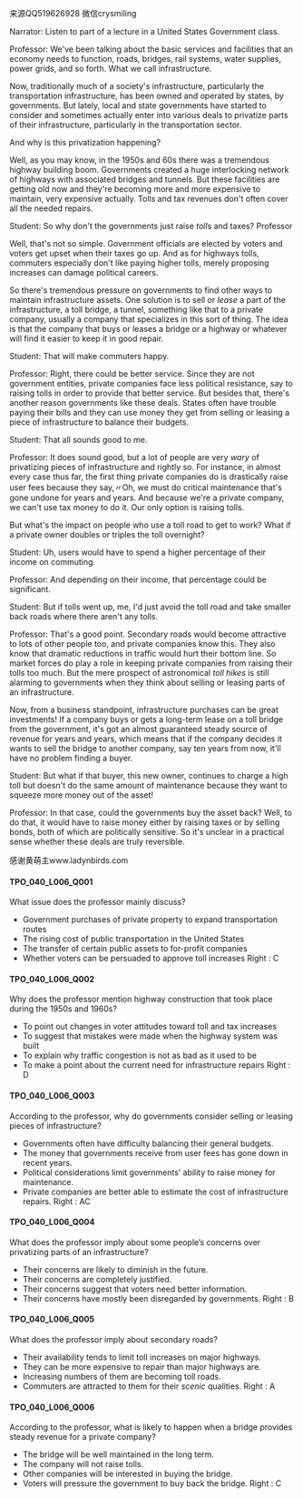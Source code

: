 来源QQ519626928 微信crysmiling

Narrator:
Listen to part of a lecture in a United States Government class. 

Professor:
We've been talking about the basic services and facilities that an economy needs to function, roads, bridges, rail systems, water supplies, power grids, and so forth. What we call infrastructure.

Now, traditionally much of a society's infrastructure, particularly the transportation infrastructure, has been owned and operated by states, by governments. But lately, local and state governments have started to consider and sometimes actually enter into various deals to privatize parts of their infrastructure, particularly in the transportation sector.

And why is this privatization happening?

Well, as you may know, in the 1950s and 60s there was a tremendous highway building boom. Governments created a huge interlocking network of highways with associated bridges and tunnels. But these facilities are getting old now and they're becoming more and more expensive to maintain, very expensive actually. Tolls and tax revenues don't often cover all the needed repairs.

Student:
So why don't the governments just raise *toll*s and taxes? Professor

Well, that's not so simple. Government officials are elected by voters and voters get upset when their taxes go up. And as for highways tolls, commuters especially don't like paying higher tolls, merely proposing increases can damage political careers.

So there's tremendous pressure on governments to find other ways to maintain infrastructure assets. One solution is to sell or *lease* a part of the infrastructure, a toll bridge, a tunnel, something like that to a private company, usually a company that specializes in this sort of thing. The idea is that the company that buys or leases a bridge or a highway or whatever will find it easier to keep it in good repair.

Student:
That will make commuters happy.

Professor:
Right, there could be better service. Since they are not government entities, private companies face less political resistance, say to raising tolls in order to provide that better service. But besides that, there's another reason governments like these deals. States often have trouble paying their bills and they can use money they get from selling or leasing a piece of infrastructure to balance their budgets. 

Student:
That all sounds good to me.

Professor:
It does sound good, but a lot of people are very *wary* of privatizing pieces of infrastructure and rightly so. For instance, in almost every case thus far, the first thing private companies do is drastically raise user fees because they say,〃Oh, we must do critical maintenance that's gone undone for years and years. And because we're a private company, we can't use tax money to do it. Our only option is raising tolls.

But what's the impact on people who use a toll road to get to work? What if a private owner doubles or triples the toll overnight?

Student:
Uh, users would have to spend a higher percentage of their income on commuting.

Professor:
And depending on their income, that percentage could be significant.

Student:
But if tolls went up, me, I'd just avoid the toll road and take smaller back roads where there aren't any tolls.

Professor:
That's a good point. Secondary roads would become attractive to lots of other people too, and private companies know this. They also know that dramatic reductions in traffic would hurt their bottom line. So market forces do play a role in keeping private companies from raising their tolls too much. But the mere prospect of astronomical *toll hikes* is still alarming to governments when they think about selling or leasing parts of an infrastructure.

Now, from a business standpoint, infrastructure purchases can be great investments! If a company buys or gets a long-term lease on a toll bridge from the government, it's got an almost guaranteed steady source of revenue for years and years, which means that if the company decides it wants to sell the bridge to another company, say ten years from now, it'll have no problem finding a buyer.

Student:
But what if that buyer, this new owner, continues to charge a high toll but doesn't do the same amount of maintenance because they want to squeeze more money out of the asset!

Professor:
In that case, could the governments buy the asset back? Well, to do that, it would have to raise money either by raising taxes or by selling bonds, both of which are politically sensitive. So it's unclear in a practical sense whether these deals are truly reversible.

感谢黄萌主www.ladynbirds.com

#### TPO_040_L006_Q001
What issue does the professor mainly discuss?
- Government purchases of private property to expand transportation routes
- The rising cost of public transportation in the United States
- The transfer of certain public assets to for-profit companies
- Whether voters can be persuaded to approve toll increases
Right : C	

#### TPO_040_L006_Q002
Why does the professor mention highway construction that took place during the 1950s and 1960s?
- To point out changes in voter attitudes toward toll and tax increases
- To suggest that mistakes were made when the highway system was built
- To explain why traffic congestion is not as bad as it used to be
- To make a point about the current need for infrastructure repairs
Right : D	

#### TPO_040_L006_Q003
According to the professor, why do governments consider selling or leasing pieces of infrastructure?
- Governments often have difficulty balancing their general budgets.
- The money that governments receive from user fees has gone down in recent years.
- Political considerations limit governments’ ability to raise money for maintenance.
- Private companies are better able to estimate the cost of infrastructure repairs.
Right : AC	

#### TPO_040_L006_Q004
What does the professor imply about some people’s concerns over privatizing parts of an infrastructure?
- Their concerns are likely to diminish in the future.
- Their concerns are completely justified.
- Their concerns suggest that voters need better information.
- Their concerns have mostly been disregarded by governments.
Right : B	

#### TPO_040_L006_Q005
What does the professor imply about secondary roads?
- Their availability tends to limit toll increases on major highways.
- They can be more expensive to repair than major highways are.
- Increasing numbers of them are becoming toll roads.
- Commuters are attracted to them for their *scenic* qualities.
Right : A	

#### TPO_040_L006_Q006
According to the professor, what is likely to happen when a bridge provides steady revenue for a private company?
- The bridge will be well maintained in the long term.
- The company will not raise tolls.
- Other companies will be interested in buying the bridge.
- Voters will pressure the government to buy back the bridge.
Right : C	